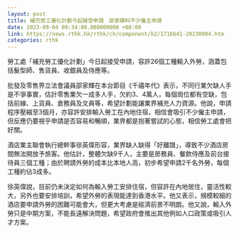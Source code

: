 ```yaml
---
layout: post
title: 補充勞工優化計劃今起接受申請　邵家輝料不少僱主申請
date: 2023-09-04 09:34:08.000000000 +08:00
link: https://news.rthk.hk/rthk/ch/component/k2/1716641-20230904.htm
categories: rthk
---
```


勞工處「補充勞工優化計劃」今日起接受申請，容許26個工種輸入外勞，涵蓋包括髮型師、售貨員、收銀員及侍應等。

批發及零售界立法會議員邵家輝在本台節目《千禧年代》表示，不同行業欠缺人手是不爭事實，估計零售業欠一成多人手，欠約3、4萬人，每個崗位都有空缺，包括前線、上貨員、倉務員及文員等，希望計劃能讓業界補充人力資源。他說，申請程序壓縮至3個月，亦容許安排輸入勞工在內地住宿，相信會吸引不少僱主申請，但反應仍要視乎申請是否容易和暢順，業界都是抱著嘗試的心態，相信勞工處會把好關。

酒店業主聯會執行總幹事徐英偉形容，業界缺人缺得「好離譜」，導致不少酒店房間無法開放予旅客。他估計，整體欠缺9千人，主要是房務員、餐飲侍應及前台接待員三個工種；由於聘請外勞的成本比本地人高，初步希望申請2千名外勞，每個工種約佔3成多。

徐英偉說，目前仍未決定如何為輸入勞工安排住宿，但容許在內地居住，靈活性較大，另外也要安排培訓，希望外勞的表現能達到香港水平。他又表示，規模較細的酒店要申請外勞的困難可能會大，但更大考慮是經濟前景不明朗。他又說，輸入外勞只是中期方案，不能長遠解決問題，希望政府會推出其他例如人口政策或吸引人才方案。
